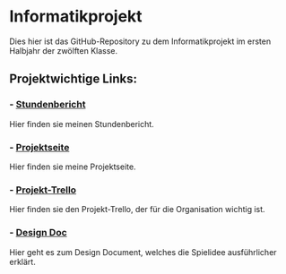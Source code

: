 # Informatikprojekt
Dies hier ist das GitHub-Repository zu dem Informatikprojekt im ersten Halbjahr der zwölften Klasse.

## **Projektwichtige Links:**

### - [Stundenbericht](https://github.com/Felixzed/Informatikprojekt/blob/master/Stundenbericht.md)

Hier finden sie meinen Stundenbericht.

### - [Projektseite](https://github.com/Felixzed/Informatikprojekt/blob/master/Projektseite.md) 

Hier finden sie meine Projektseite.

### - [Projekt-Trello](https://trello.com/b/FDvxKhjR/informatikprojekt-2020)

Hier finden sie den Projekt-Trello, der für die Organisation wichtig ist.

### - [Design Doc](https://docs.google.com/document/d/1RfED8MwGAkDmg-AF9oWtLQ55LMtbvNNZ1ETjN1LYYiw/edit?usp=sharing)

Hier geht es zum Design Document, welches die Spielidee ausführlicher erklärt.

